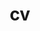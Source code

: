 ---
layout: default
permalink: /cv/
title: cv
nav: true
nav_order: 4
redirect_to: /assets/pdf/cv.pdf
---